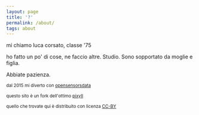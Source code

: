 ```yaml
---
layout: page
title: '?'
permalink: /about/
tags: about
---
```


mi chiamo luca corsato, classe '75

ho fatto un po' di cose, ne faccio altre. Studio. Sono sopportato da moglie e figlia.

Abbiate pazienza.

<small>dal 2015 mi diverto con [opensensorsdata](http://osd.tools)</small>

<small>questo sito è un fork dell'ottimo [pixyll](https://github.com/johnotander/pixyll)</small>

<small>quello che trovate qui è distribuito con licenza [CC-BY](http://creativecommons.org/licenses/by/4.0/)</small>
